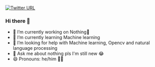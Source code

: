 [![Twitter URL](https://img.shields.io/twitter/follow/Amar65266)](https://twitter.com/Amar65266)




### Hi there 👋


- 🔭 I’m currently working on Nothing🫠
- 🌱 I’m currently learning Machine learning 
- 🤔 I’m looking for help with Machine learning, Opencv and natural language processing 
- 💬 Ask me about nothing pls I'm still new 😂
- 😄 Pronouns: he/him 💪🗿
